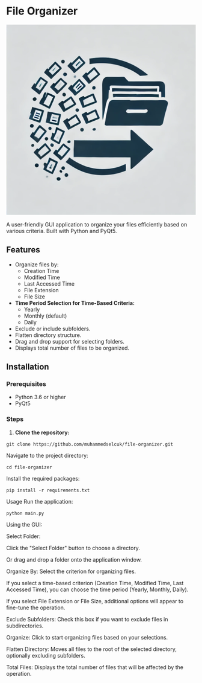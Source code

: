 # File Organizer

![Logo](assets/images/logo.png)

A user-friendly GUI application to organize your files efficiently based on various criteria. Built with Python and PyQt5.

## Features

- Organize files by:
  - Creation Time
  - Modified Time
  - Last Accessed Time
  - File Extension
  - File Size
- **Time Period Selection for Time-Based Criteria:**
  - Yearly
  - Monthly (default)
  - Daily
- Exclude or include subfolders.
- Flatten directory structure.
- Drag and drop support for selecting folders.
- Displays total number of files to be organized.

## Installation

### Prerequisites

- Python 3.6 or higher
- PyQt5

### Steps

1. **Clone the repository:**

```
git clone https://github.com/muhammedselcuk/file-organizer.git
```


Navigate to the project directory:
```
cd file-organizer
```

    

Install the required packages:
```
pip install -r requirements.txt
```

Usage
   Run the application:
```
python main.py
```

Using the GUI:

Select Folder:

Click the "Select Folder" button to choose a directory.

Or drag and drop a folder onto the application window.

Organize By: Select the criterion for organizing files. 

If you select a time-based criterion (Creation Time, Modified Time, Last Accessed Time), you can choose the time period (Yearly, Monthly, Daily).

If you select File Extension or File Size, additional options will appear to fine-tune the operation.

Exclude Subfolders: Check this box if you want to exclude files in subdirectories.

Organize: Click to start organizing files based on your selections.

Flatten Directory: Moves all files to the root of the selected directory, optionally excluding subfolders.

Total Files: Displays the total number of files that will be affected by the operation.